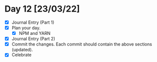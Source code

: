 # Day 12 [23/03/22]

- [x] Journal Entry (Part 1)
- [x] Plan your day.
  - [x] NPM and YARN
- [x] Journal Entry (Part 2)
- [x] Commit the changes. Each commit should contain the above sections (updated).
- [x] Celebrate
<!-- [x] to tick -->
